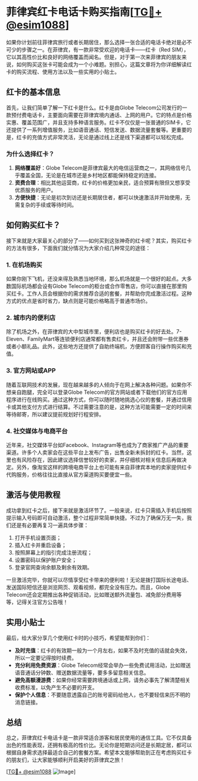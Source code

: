 # 菲律宾红卡电话卡购买指南[[TG💪+ @esim1088](https://t.me/s/esim1088)]

如果你计划前往菲律宾旅行或者长期居住，那么选择一张合适的电话卡绝对是必不可少的步骤之一。在菲律宾，有一款非常受欢迎的电话卡——红卡（Red SIM），它以其高性价比和良好的网络覆盖而闻名。但是，对于第一次来菲律宾的朋友来说，如何购买这张卡可能会成为一个小难题。别担心，这篇文章将为你详细解读红卡的购买流程、使用方法以及一些实用的小贴士。

## 红卡的基本信息

首先，让我们简单了解一下红卡是什么。红卡是由Globe Telecom公司发行的一款预付费电话卡，主要面向需要在菲律宾境内通话、上网的用户。它的特点是价格实惠、覆盖范围广，并且支持多种语言服务。红卡不仅仅是一张普通的SIM卡，它还提供了一系列增值服务，比如语音通话、短信发送、数据流量套餐等。更重要的是，红卡的充值方式非常灵活，无论是通过线上还是线下渠道都可以轻松完成。

### 为什么选择红卡？

1. **网络覆盖好**：Globe Telecom是菲律宾最大的电信运营商之一，其网络信号几乎覆盖全国，无论是在城市还是乡村地区都能保持稳定的连接。
2. **资费合理**：相比其他运营商，红卡的价格更加亲民，适合预算有限但又想享受优质服务的用户。
3. **方便快捷**：无论是初次到访还是长期居住者，都可以快速激活并开始使用，无需复杂的手续或等待时间。

## 如何购买红卡？

接下来就是大家最关心的部分了——如何买到这张神奇的红卡呢？其实，购买红卡的方法有很多，下面我们就分情况为大家介绍几种常见的途径：

### 1. 在机场购买

如果你刚下飞机，还没来得及熟悉当地环境，那么机场就是一个很好的起点。大多数国际机场都会设有Globe Telecom的柜台或合作零售店，你可以直接在那里购买红卡。工作人员会根据你的需求推荐合适的套餐，并帮助你完成激活过程。这种方式的优点是省时省力，缺点则是可能价格略高于普通市场价。

### 2. 城市内的便利店

除了机场之外，在菲律宾的大中型城市里，便利店也是购买红卡的好去处。7-Eleven、FamilyMart等连锁便利店通常都有售卖红卡，并且还会附带一些优惠券或者小额礼品。此外，这些地方还提供了自助终端机，方便顾客自行操作购买和充值。

### 3. 官方网站或APP

随着互联网技术的发展，现在越来越多的人倾向于在网上解决各种问题。如果你不想亲自跑腿，完全可以登录Globe Telecom的官方网站或者下载他们的官方应用程序进行在线购买。通过这种方式，你可以随时随地挑选心仪的套餐，并通过信用卡或其他支付方式进行结算。不过需要注意的是，这种方法可能需要一定的时间来等待邮寄，所以建议提前规划好行程安排。

### 4. 社交媒体与电商平台

近年来，社交媒体平台如Facebook、Instagram等也成为了商家推广产品的重要渠道。许多个人卖家会在这些平台上发布广告，出售全新未拆封的红卡。当然，这里也有风险存在，因此建议选择信誉较好的卖家，并仔细核对相关信息后再做决定。另外，像淘宝这样的跨境电商平台上也可能有来自菲律宾本地的卖家提供红卡代购服务，价格往往比直接从官方渠道购买要便宜一些。

## 激活与使用教程

成功拿到红卡之后，接下来就是激活环节了。一般来说，红卡只需插入手机后按照提示输入号码即可自动激活，整个过程非常简单快捷。不过为了确保万无一失，我们还是有必要再复习一遍具体步骤：

1. 打开手机设置页面；
2. 插入红卡并重启设备；
3. 按照屏幕上的指引完成注册流程；
4. 设置密码以保护账户安全；
5. 登录官网查询余额及剩余有效期。

一旦激活完毕，你就可以尽情享受红卡带来的便利啦！无论是拨打国际长途电话、发送国际短信还是浏览网页、观看视频，都完全没有压力。而且，Globe Telecom还会定期推出各种促销活动，比如赠送额外流量包、减免部分费用等等，记得关注官方公告哦！

## 实用小贴士

最后，给大家分享几个使用红卡时的小技巧，希望能帮到你们：

- **及时充值**：红卡的有效期一般为一个月左右，如果不及时充值的话就会失效，所以一定要记得按时续费。
- **充分利用免费资源**：Globe Telecom经常会举办一些免费试用活动，比如赠送语音通话分钟数、赠送数据流量等，要多多留意相关信息。
- **避免高额漫游费**：如果你经常需要跨境通话或上网，请务必事先了解清楚相关收费标准，以免产生不必要的开支。
- **保护个人信息**：不要随意透露自己的账号密码给他人，也不要轻信来历不明的消息链接。

## 总结

总之，菲律宾红卡电话卡是一款非常适合游客和居民使用的通信工具。它不仅具备出色的性能表现，还拥有极高的性价比。无论你是短期访问还是长期定居，都可以根据自身需求选择最适合自己的套餐方案。希望本文能够帮助到正在考虑购买红卡的朋友们，让大家能够顺利开启美好的菲律宾之旅！

[[TG💪+ @esim1088](https://t.me/s/esim1088) ![Image](https://i.postimg.cc/4NQfJmqS/Snipaste-2025-05-13-00-14-12.png)]